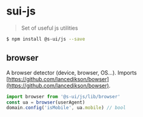 # sui-js
> Set of useful js utilities

```sh
$ npm install @s-ui/js --save
```

## browser
A browser detector (device, browser, OS...).
Imports [https://github.com/lancedikson/bowser](https://github.com/lancedikson/bowser).


```js
import browser from '@s-ui/js/lib/browser'
const ua = browser(userAgent)
domain.config('isMobile', ua.mobile) // bool
```
